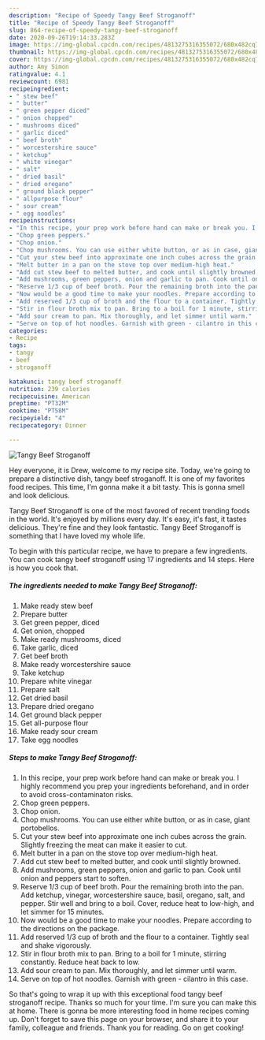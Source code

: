 ```yaml
---
description: "Recipe of Speedy Tangy Beef Stroganoff"
title: "Recipe of Speedy Tangy Beef Stroganoff"
slug: 864-recipe-of-speedy-tangy-beef-stroganoff
date: 2020-09-26T19:14:33.283Z
image: https://img-global.cpcdn.com/recipes/4813275316355072/680x482cq70/tangy-beef-stroganoff-recipe-main-photo.jpg
thumbnail: https://img-global.cpcdn.com/recipes/4813275316355072/680x482cq70/tangy-beef-stroganoff-recipe-main-photo.jpg
cover: https://img-global.cpcdn.com/recipes/4813275316355072/680x482cq70/tangy-beef-stroganoff-recipe-main-photo.jpg
author: Amy Simon
ratingvalue: 4.1
reviewcount: 6981
recipeingredient:
- " stew beef"
- " butter"
- " green pepper diced"
- " onion chopped"
- " mushrooms diced"
- " garlic diced"
- " beef broth"
- " worcestershire sauce"
- " ketchup"
- " white vinegar"
- " salt"
- " dried basil"
- " dried oregano"
- " ground black pepper"
- " allpurpose flour"
- " sour cream"
- " egg noodles"
recipeinstructions:
- "In this recipe, your prep work before hand can make or break you. I highly recommend you prep your ingredients beforehand, and in order to avoid cross-contaminaton risks."
- "Chop green peppers."
- "Chop onion."
- "Chop mushrooms. You can use either white button, or as in case, giant portobellos."
- "Cut your stew beef into approximate one inch cubes across the grain. Slightly freezing the meat can make it easier to cut."
- "Melt butter in a pan on the stove top over medium-high heat."
- "Add cut stew beef to melted butter, and cook until slightly browned."
- "Add mushrooms, green peppers, onion and garlic to pan. Cook until onion and peppers start to soften."
- "Reserve 1/3 cup of beef broth. Pour the remaining broth into the pan. Add ketchup, vinegar, worcestershire sauce, basil, oregano, salt, and pepper. Stir well and bring to a boil. Cover, reduce heat to low-high, and let simmer for 15 minutes."
- "Now would be a good time to make your noodles. Prepare according to the directions on the package."
- "Add reserved 1/3 cup of broth and the flour to a container. Tightly seal and shake vigorously."
- "Stir in flour broth mix to pan. Bring to a boil for 1 minute, stirring constantly. Reduce heat back to low."
- "Add sour cream to pan. Mix thoroughly, and let simmer until warm."
- "Serve on top of hot noodles. Garnish with green - cilantro in this case."
categories:
- Recipe
tags:
- tangy
- beef
- stroganoff

katakunci: tangy beef stroganoff 
nutrition: 239 calories
recipecuisine: American
preptime: "PT32M"
cooktime: "PT58M"
recipeyield: "4"
recipecategory: Dinner

---
```



![Tangy Beef Stroganoff](https://img-global.cpcdn.com/recipes/4813275316355072/680x482cq70/tangy-beef-stroganoff-recipe-main-photo.jpg)

Hey everyone, it is Drew, welcome to my recipe site. Today, we're going to prepare a distinctive dish, tangy beef stroganoff. It is one of my favorites food recipes. This time, I'm gonna make it a bit tasty. This is gonna smell and look delicious.

Tangy Beef Stroganoff is one of the most favored of recent trending foods in the world. It's enjoyed by millions every day. It's easy, it's fast, it tastes delicious. They're fine and they look fantastic. Tangy Beef Stroganoff is something that I have loved my whole life.




To begin with this particular recipe, we have to prepare a few ingredients. You can cook tangy beef stroganoff using 17 ingredients and 14 steps. Here is how you cook that.

<!--inarticleads1-->

##### The ingredients needed to make Tangy Beef Stroganoff:

1. Make ready  stew beef
1. Prepare  butter
1. Get  green pepper, diced
1. Get  onion, chopped
1. Make ready  mushrooms, diced
1. Take  garlic, diced
1. Get  beef broth
1. Make ready  worcestershire sauce
1. Take  ketchup
1. Prepare  white vinegar
1. Prepare  salt
1. Get  dried basil
1. Prepare  dried oregano
1. Get  ground black pepper
1. Get  all-purpose flour
1. Make ready  sour cream
1. Take  egg noodles




<!--inarticleads2-->

##### Steps to make Tangy Beef Stroganoff:

1. In this recipe, your prep work before hand can make or break you. I highly recommend you prep your ingredients beforehand, and in order to avoid cross-contaminaton risks.
1. Chop green peppers.
1. Chop onion.
1. Chop mushrooms. You can use either white button, or as in case, giant portobellos.
1. Cut your stew beef into approximate one inch cubes across the grain. Slightly freezing the meat can make it easier to cut.
1. Melt butter in a pan on the stove top over medium-high heat.
1. Add cut stew beef to melted butter, and cook until slightly browned.
1. Add mushrooms, green peppers, onion and garlic to pan. Cook until onion and peppers start to soften.
1. Reserve 1/3 cup of beef broth. Pour the remaining broth into the pan. Add ketchup, vinegar, worcestershire sauce, basil, oregano, salt, and pepper. Stir well and bring to a boil. Cover, reduce heat to low-high, and let simmer for 15 minutes.
1. Now would be a good time to make your noodles. Prepare according to the directions on the package.
1. Add reserved 1/3 cup of broth and the flour to a container. Tightly seal and shake vigorously.
1. Stir in flour broth mix to pan. Bring to a boil for 1 minute, stirring constantly. Reduce heat back to low.
1. Add sour cream to pan. Mix thoroughly, and let simmer until warm.
1. Serve on top of hot noodles. Garnish with green - cilantro in this case.




So that's going to wrap it up with this exceptional food tangy beef stroganoff recipe. Thanks so much for your time. I'm sure you can make this at home. There is gonna be more interesting food in home recipes coming up. Don't forget to save this page on your browser, and share it to your family, colleague and friends. Thank you for reading. Go on get cooking!
